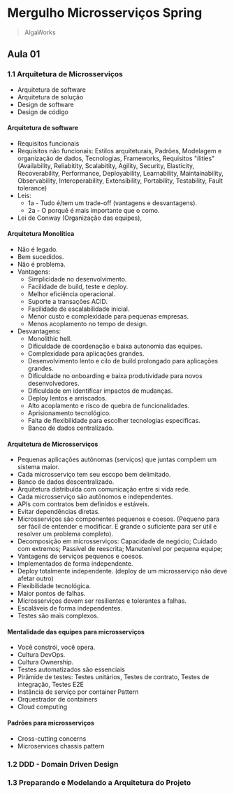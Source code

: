 # Mergulho Microsserviços Spring

> AlgaWorks

## Aula 01

### 1.1 Arquitetura de Microsserviços

- Arquitetura de software
- Arquitetura de solução
- Design de software
- Design de código

#### Arquitetura de software

- Requisitos funcionais
- Requisitos não funcionais: Estilos arquiteturais, Padrões, Modelagem e organização de dados, Tecnologias, Frameworks, Requisitos "ilities" (Availability, Reliabitity, Scalabitity, Agility, Security, Elasticity, Recoverability, Performance, Deployability, Learnability, Maintainability, Observability, Interoperability, Extensibility, Portability, Testability, Fault tolerance)
- Leis:
  - 1a - Tudo é/tem um trade-off (vantagens e desvantagens).
  - 2a - O porquê é mais importante que o como.
- Lei de Conway (Organização das equipes),

#### Arquitetura Monolítica

- Não é legado.
- Bem sucedidos.
- Não é problema.
- Vantagens:
  - Simplicidade no desenvolvimento.
  - Facilidade de build, teste e deploy.
  - Melhor eficiência operacional.
  - Suporte a transações ACID.
  - Facilidade de escalabilidade inicial.
  - Menor custo e complexidade para pequenas empresas.
  - Menos acoplamento no tempo de design.
- Desvantagens:
  - Monolithic hell.
  - Dificuldade de coordenação e baixa autonomia das equipes.
  - Complexidade para aplicações grandes.
  - Desenvolvimento lento e cilo de build prolongado para aplicações grandes.
  - Dificuldade no onboarding e baixa produtividade para novos desenvolvedores.
  - Dificuldade em identificar impactos de mudanças.
  - Deploy lentos e arriscados.
  - Alto acoplamento e risco de quebra de funcionalidades.
  - Aprisionamento tecnológico.
  - Falta de flexibilidade para escolher tecnologias específicas.
  - Banco de dados centralizado.

#### Arquitetura de Microsserviços

- Pequenas aplicações autônomas (serviços) que juntas compõem um sistema maior.
- Cada microsserviço tem seu escopo bem delimitado.
- Banco de dados descentralizado.
- Arquitetura distribuída com comunicação entre si vida rede.
- Cada microsserviço são autônomos e independentes.
- APIs com contratos bem definidos e estáveis.
- Evitar dependências diretas.
- Microsserviços são componentes pequenos e coesos. (Pequeno para ser fácil de entender e modificar. E grande o suficiente para ser útil e resolver um problema completo).
- Decomposição em microsserviços: Capacidade de negócio; Cuidado com extremos; Passível de reescrita; Manutenível por pequena equipe;
- Vantagens de serviços pequenos e coesos.
- Implementados de forma independente.
- Deploy totalmente independente. (deploy de um microsserviço não deve afetar outro)
- Flexibilidade tecnológica.
- Maior pontos de falhas.
- Microsserviços devem ser resilientes e tolerantes a falhas.
- Escaláveis de forma independentes.
- Testes são mais complexos.

#### Mentalidade das equipes para microsserviços

- Você constrói, você opera.
- Cultura DevOps.
- Cultura Ownership.
- Testes automatizados são essenciais
- Pirâmide de testes: Testes unitários, Testes de contrato, Testes de integração, Testes E2E
- Instância de serviço por container Pattern
- Orquestrador de containers
- Cloud computing

#### Padrões para microsserviços

- Cross-cutting concerns
- Microservices chassis pattern

### 1.2 DDD - Domain Driven Design

### 1.3 Preparando e Modelando a Arquitetura do Projeto

